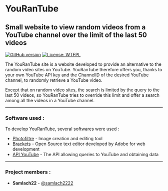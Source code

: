 # YouRanTube

<!--<img src="chemin/Logo.png" height="300" width="300"> -->

## Small website to view random videos from a YouTube channel over the limit of the last 50 videos

[![GitHub version](https://img.shields.io/badge/version-0.2-red.svg)](https://img.shields.io/badge)
[![License: WTFPL](https://img.shields.io/badge/License-WTFPL-blue.svg)](http://www.wtfpl.net/about/)


The YouRanTube site is a website developed to provide an alternative to the random video sites on YouTube.
YouRanTube therefore offers you, thanks to your own YouTube API key and the ChannelID of the desired YouTube channel, to randomly retrieve a YouTube video.

Except that on random video sites, the search is limited by the query to the last 50 videos, so YouRanTube tries to override this limit and offer a search among all the videos in a YouTube channel.
***
### Software used :


To develop YouRanTube, several softwares were used :

* [Photofiltre](http://www.photofiltre-studio.com/) - Image creation and editing tool
* [Brackets](http://brackets.io/) - Open Source text editor developed by Adobe for web development
* [API YouTube](https://developers.google.com/youtube) - The API allowing queries to YouTube and obtaining data
***
### Project members :


* **Samlach22** - [@samlach2222](https://github.com/samlach2222)

